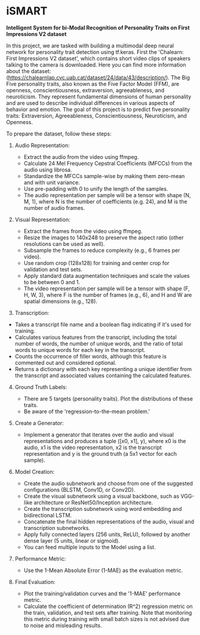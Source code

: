 # iSMART
**Intelligent System for bi-Modal Recognition of Personality Traits on First Impressions V2 dataset**

In this project, we are tasked with building a multimodal deep neural network for personality trait detection using tf.keras. First the 'Chalearn: First Impressions V2 dataset', which contains short video clips of speakers talking to the camera is downloaded. Here you can find more information about the dataset:(https://chalearnlap.cvc.uab.cat/dataset/24/data/43/description/). The Big Five personality traits, also known as the Five Factor Model (FFM), are openness, conscientiousness, extraversion, agreeableness, and neuroticism. They represent fundamental dimensions of human personality and are used to describe individual differences in various aspects of behavior and emotion. The goal of this project is to predict five personality traits: Extraversion, Agreeableness, Conscientiousness, Neuroticism, and Openness. 

To prepare the dataset, follow these steps:

1. Audio Representation:
   - Extract the audio from the video using ffmpeg.
   - Calculate 24 Mel Frequency Cepstral Coefficients (MFCCs) from the audio using librosa.
   - Standardize the MFCCs sample-wise by making them zero-mean and with unit variance.
   - Use pre-padding with 0 to unify the length of the samples.
   - The audio representation per sample will be a tensor with shape (N, M, 1), where N is the number of coefficients (e.g. 24), and M is the number of audio frames.

2. Visual Representation:
   - Extract the frames from the video using ffmpeg.
   - Resize the images to 140x248 to preserve the aspect ratio (other resolutions can be used as well).
   - Subsample the frames to reduce complexity (e.g., 6 frames per video).
   - Use random crop (128x128) for training and center crop for validation and test sets.
   - Apply standard data augmentation techniques and scale the values to be between 0 and 1.
   - The video representation per sample will be a tensor with shape (F, H, W, 3), where F is the number of frames (e.g., 6), and H and W are spatial dimensions (e.g., 128).

3.  Transcription:
   - Takes a transcript file name and a boolean flag indicating if it's used for training.
   - Calculates various features from the transcript, including the total number of words, the number of unique words, and the ratio of total words to unique words for each key in the transcript.
   - Counts the occurrence of filler words, although this feature is commented out and considered optional.
   - Returns a dictionary with each key representing a unique identifier from the transcript and associated values containing the calculated features.
        
4. Ground Truth Labels:
   - There are 5 targets (personality traits). Plot the distributions of these traits.
   - Be aware of the 'regression-to-the-mean problem.'

5. Create a Generator:
   - Implement a generator that iterates over the audio and visual representations and produces a tuple ([x0, x1], y), where x0 is the audio, x1 is the video representation, x2 is the transcript representation and y is the ground truth (a 5x1 vector for each sample).

6. Model Creation:
   - Create the audio subnetwork and choose from one of the suggested configurations (BLSTM, Conv1D, or Conv2D).
   - Create the visual subnetwork using a visual backbone, such as VGG-like architecture or ResNet50/Inception architecture.
   - Create the transcription subnetwork using word embedding and bidirectional LSTM.
   - Concatenate the final hidden representations of the audio, visual and transcription subnetworks.
   - Apply fully connected layers (256 units, ReLU), followed by another dense layer (5 units, linear or sigmoid).
   - You can feed multiple inputs to the Model using a list.

7. Performance Metric:
   - Use the 1-Mean Absolute Error (1-MAE) as the evaluation metric.

8. Final Evaluation:
   - Plot the training/validation curves and the '1-MAE' performance metric.
   - Calculate the coefficient of determination (R^2) regression metric on the train, validation, and test sets after training. Note that monitoring this metric during training with small batch sizes is not advised due to noise and misleading results.
